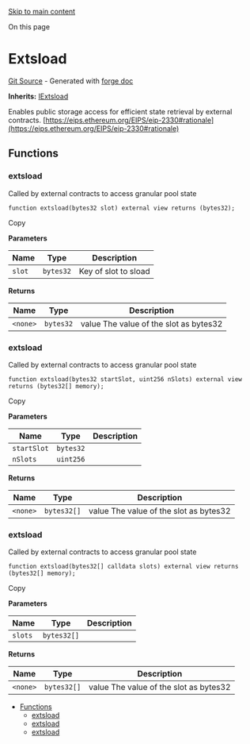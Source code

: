 [Skip to main content](https://docs.uniswap.org/contracts/v4/reference/core/Extsload#)

On this page

# Extsload

[Git Source](https://github.com/uniswap/v4-core/blob/b619b6718e31aa5b4fa0286520c455ceb950276d/src/Extsload.sol) \- Generated with [forge doc](https://book.getfoundry.sh/reference/forge/forge-doc)

**Inherits:** [IExtsload](https://docs.uniswap.org/contracts/v4/reference/core/interfaces/IExtsload)

Enables public storage access for efficient state retrieval by external contracts.
[https://eips.ethereum.org/EIPS/eip-2330#rationale](https://eips.ethereum.org/EIPS/eip-2330#rationale)

## Functions [​](https://docs.uniswap.org/contracts/v4/reference/core/Extsload\#functions "Direct link to heading")

### extsload [​](https://docs.uniswap.org/contracts/v4/reference/core/Extsload\#extsload-1 "Direct link to heading")

Called by external contracts to access granular pool state

```codeBlockLines_mRuA
function extsload(bytes32 slot) external view returns (bytes32);

```

Copy

**Parameters**

| Name | Type | Description |
| --- | --- | --- |
| `slot` | `bytes32` | Key of slot to sload |

**Returns**

| Name | Type | Description |
| --- | --- | --- |
| `<none>` | `bytes32` | value The value of the slot as bytes32 |

### extsload [​](https://docs.uniswap.org/contracts/v4/reference/core/Extsload\#extsload-2 "Direct link to heading")

Called by external contracts to access granular pool state

```codeBlockLines_mRuA
function extsload(bytes32 startSlot, uint256 nSlots) external view returns (bytes32[] memory);

```

Copy

**Parameters**

| Name | Type | Description |
| --- | --- | --- |
| `startSlot` | `bytes32` |  |
| `nSlots` | `uint256` |  |

**Returns**

| Name | Type | Description |
| --- | --- | --- |
| `<none>` | `bytes32[]` | value The value of the slot as bytes32 |

### extsload [​](https://docs.uniswap.org/contracts/v4/reference/core/Extsload\#extsload-3 "Direct link to heading")

Called by external contracts to access granular pool state

```codeBlockLines_mRuA
function extsload(bytes32[] calldata slots) external view returns (bytes32[] memory);

```

Copy

**Parameters**

| Name | Type | Description |
| --- | --- | --- |
| `slots` | `bytes32[]` |  |

**Returns**

| Name | Type | Description |
| --- | --- | --- |
| `<none>` | `bytes32[]` | value The value of the slot as bytes32 |

- [Functions](https://docs.uniswap.org/contracts/v4/reference/core/Extsload#functions)
  - [extsload](https://docs.uniswap.org/contracts/v4/reference/core/Extsload#extsload-1)
  - [extsload](https://docs.uniswap.org/contracts/v4/reference/core/Extsload#extsload-2)
  - [extsload](https://docs.uniswap.org/contracts/v4/reference/core/Extsload#extsload-3)